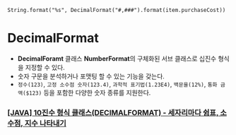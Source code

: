 `` String.format("%s", DecimalFormat("#,###").format(item.purchaseCost)) `` 
# DecimalFormat

 - **DecimalForamt** 클래스 **NumberFormat**의 구체화된 서브 클래스로 십진수 형식을 지정할 수 있다.
 - 숫자 구문을 분석하거나 포맷팅 할 수 있는 기능을 갖는다.
 - `정수(123)`, `고정 소수점 숫자(123.4)`, `과학적 표기법(1.23E4)`, `백문율(12%)`, `통화 금액($123)` 등을 포함한 다양한 숫자 종류를 지원한다.
 

### [[JAVA] 10진수 형식 클래스(DECIMALFORMAT) - 세자리마다 쉼표, 소수점, 지수 나타내기](https://reakwon.tistory.com/156)
